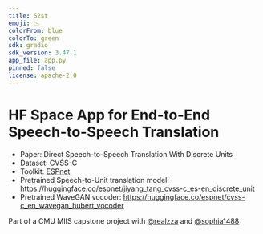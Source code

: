 ```yaml
---
title: S2st
emoji: 📉
colorFrom: blue
colorTo: green
sdk: gradio
sdk_version: 3.47.1
app_file: app.py
pinned: false
license: apache-2.0
---
```


# HF Space App for End-to-End Speech-to-Speech Translation

- Paper: Direct Speech-to-Speech Translation With Discrete Units
- Dataset: CVSS-C
- Toolkit: [ESPnet](https://github.com/espnet/espnet)
- Pretrained Speech-to-Unit translation model: https://huggingface.co/espnet/jiyang_tang_cvss-c_es-en_discrete_unit
- Pretrained WaveGAN vocoder: https://huggingface.co/espnet/cvss-c_en_wavegan_hubert_vocoder

Part of a CMU MIIS capstone project with [@realzza](https://github.com/realzza)
and [@sophia1488](https://github.com/sophia1488)